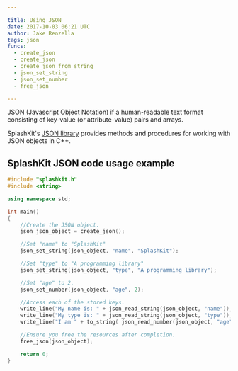 ```yaml
---

title: Using JSON
date: 2017-10-03 06:21 UTC
author: Jake Renzella
tags: json
funcs:
  - create_json
  - create_json
  - create_json_from_string
  - json_set_string
  - json_set_number
  - free_json

---
```


JSON (Javascript Object Notation) if a human-readable text format consisting
of key-value (or attribute-value) pairs and arrays.

SplashKit's [JSON library](/api/json) provides methods and procedures for working with
JSON objects in C++.

## SplashKit JSON code usage example


```c++
#include "splashkit.h"
#include <string>

using namespace std;

int main()
{
    //Create the JSON object.
    json json_object = create_json();

    //Set "name" to "SplashKit"
    json_set_string(json_object, "name", "SplashKit");

    //Set "type" to "A programming library"
    json_set_string(json_object, "type", "A programming library");

    //Set "age" to 2.
    json_set_number(json_object, "age", 2);

    //Access each of the stored keys.
    write_line("My name is: " + json_read_string(json_object, "name"));
    write_line("My type is: " + json_read_string(json_object, "type"));
    write_line("I am " + to_string( json_read_number(json_object, "age") ) + " years old.");

    //Ensure you free the resources after completion.
    free_json(json_object);

    return 0;
}
```

